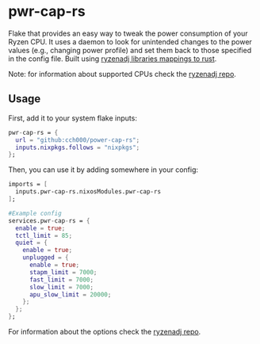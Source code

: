 # pwr-cap-rs

Flake that provides an easy way to tweak the power consumption of your Ryzen CPU.
It uses a daemon to look for unintended changes to the power values (e.g., changing power profile) 
and set them back to those specified in the config file.
Built using [ryzenadj libraries mappings to rust](https://crates.io/crates/libryzenadj).

Note: for information about supported CPUs check the 
[ryzenadj repo](https://github.com/FlyGoat/RyzenAdj).

## Usage

First, add it to your system flake inputs:

```nix
pwr-cap-rs = {
  url = "github:cch000/power-cap-rs";
  inputs.nixpkgs.follows = "nixpkgs";
};
```

Then, you can use it by adding somewhere in your config:

```nix
imports = [
  inputs.pwr-cap-rs.nixosModules.pwr-cap-rs
];

#Example config
services.pwr-cap-rs = {
  enable = true;
  tctl_limit = 85;
  quiet = {
    enable = true;
    unplugged = {
      enable = true;
      stapm_limit = 7000;
      fast_limit = 7000;
      slow_limit = 7000;
      apu_slow_limit = 20000;
    };
  };
};
```

For information about the options check the 
[ryzenadj repo](https://github.com/FlyGoat/RyzenAdj).
